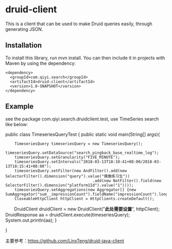 # druid-client
This is a client that can be used to make Druid queries easily, through generating JSON.  

## Installation  
To install this library, run mvn install. You can then include it in projects with Maven by using the dependency:  

```jar包引用
<dependency>
  <groupId>com.qiyi.search</groupId>
  <artifactId>druid-client</artifactId>  
  <version>1.0-SNAPSHOT</version>  
</dependency>  
```  
## Example   
see the package com.qiyi.search.druidclient.test, use TimeSeries search like below:  

public class TimeseriesQueryTest {
    public static void main(String[] args){

        TimeseriesQuery timeseriesQuery = new TimeseriesQuery();
        timeseriesQuery.setDataSource("search_pingback_base_realtime_log");
        timeseriesQuery.setGranularity("FIVE_MINUTE");
        timeseriesQuery.setIntervals("2018-03-13T18:10:41+08:00/2018-03-13T18:15:41+08:00");
        timeseriesQuery.setFilter(new AndFilter().add(new SelectorFilter().dimension("query").value("偶像练习生"))
                                          .add(new NotFilter().field(new SelectorFilter().dimension("platform1Id").value("1"))));
        timeseriesQuery.setAggregations(new Aggregator[] {new SumAggregator("sum__impressionCount").fieldName("impressionCount").longSum()});
        CloseableHttpClient httpClient = HttpClients.createDefault();
        DruidClient druidClient = new DruidClient("****此处需要设置****", httpClient);
        DruidResponse aa = druidClient.execute(timeseriesQuery);
        System.out.println(aa);
    }

}


主要参考：https://github.com/LinxTeng/druid-java-client
